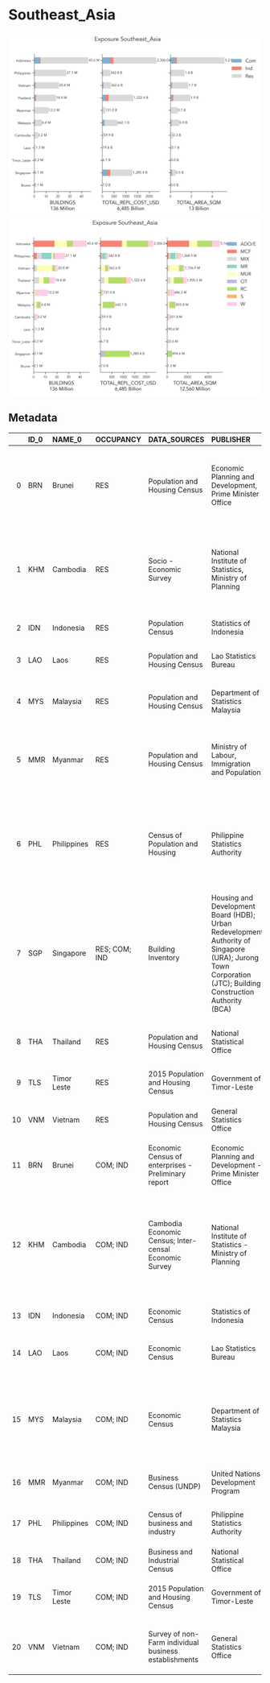 # Southeast_Asia

![](expo_total_occ.png)
![](expo_total_taxo.png)

## Metadata
|    | ID_0   | NAME_0      | OCCUPANCY     | DATA_SOURCES                                           | PUBLISHER                                                                                                                                                   |   DATA_YEAR | ADM_LEVEL   | VARIABLES                                                                                                                                                               | AVAILABLE_UPDATES                                                                                 | NOTES                                                                                                                                                                         | LINKS                                                                                                                                                                                                                                                                                                                 |
|---:|:-------|:------------|:--------------|:-------------------------------------------------------|:------------------------------------------------------------------------------------------------------------------------------------------------------------|------------:|:------------|:------------------------------------------------------------------------------------------------------------------------------------------------------------------------|:--------------------------------------------------------------------------------------------------|:------------------------------------------------------------------------------------------------------------------------------------------------------------------------------|:----------------------------------------------------------------------------------------------------------------------------------------------------------------------------------------------------------------------------------------------------------------------------------------------------------------------|
|  0 | BRN    | Brunei      | RES           | Population and Housing Census                          | Economic Planning and Development, Prime Minister Office                                                                                                    |        2011 | 3           | Type of dwelling; Construction material of outer wall; Construction material of roof; Type of area                                                                      | 2016 Census Update; 2021 Census                                                                   | nan                                                                                                                                                                           | Requested Data                                                                                                                                                                                                                                                                                                        |
|  1 | KHM    | Cambodia    | RES           | Socio - Economic Survey                                | National Institute of Statistics, Ministry of Planning                                                                                                      |        2016 | 2           | Walls material; Floor materials; Roof materials; Floor area (Average sqm per household); Number of rooms; Type of area                                                  | 2019 Census                                                                                       | Non-public data; Purchased the HHData for CSES2016                                                                                                                            | Purchased the HHData for Cambodia Socia Economic Survey 2016                                                                                                                                                                                                                                                          |
|  2 | IDN    | Indonesia   | RES           | Population Census                                      | Statistics of Indonesia                                                                                                                                     |        2010 | 3           | Wall material; Type of area                                                                                                                                             | 2017 Wall Material; 2020 Census (Pop only)                                                        | nan                                                                                                                                                                           | https://sp2010.bps.go.id                                                                                                                                                                                                                                                                                              |
|  3 | LAO    | Laos        | RES           | Population and Housing Census                          | Lao Statistics Bureau                                                                                                                                       |        2015 | 2           | Wall material; Roof material; Floor material; Type of area                                                                                                              | nan                                                                                               | nan                                                                                                                                                                           | http://lsb.gov.la/PDF/PHC-ENG-FNAL-WEB.pdf                                                                                                                                                                                                                                                                            |
|  4 | MYS    | Malaysia    | RES           | Population and Housing Census                          | Department of Statistics Malaysia                                                                                                                           |        2010 | 1           | Outer wall material; Type of housing unit; Type of area                                                                                                                 | 2021 Building Inventory                                                                           | Table 5: Total housing units by construction material of outer walls, type of housing units, stratum and state, Malaysia, 2010, is available only by stratum and state        | https://www.dosm.gov.my/v1/index.php?r=column/cthree&menu_id=cEhBV0xzWll6WTRjdkJienhoR290QT09                                                                                                                                                                                                                         |
|  5 | MMR    | Myanmar     | RES           | Population and Housing Census                          | Ministry of Labour, Immigration and Population                                                                                                              |        2014 | 3           | Material for the external walls; Material for the floors; Material for the roof; Type of housing unit; Type of toilet                                                   | 2019 Inter-Censal Survey                                                                          | nan                                                                                                                                                                           | http://www.dop.gov.mm/moip/index.php?route=census/state&path=2                                                                                                                                                                                                                                                        |
|  6 | PHL    | Philippines | RES           | Census of Population and Housing                       | Philippine Statistics Authority                                                                                                                             |        2015 | 3           | Construction material of the outer walls; Construction material of roof; Type of building/house; State of repair of the building/house; Type of area                    | 2020 Census (Pop only)                                                                            | Census also available for 2010; Crossed variables found at regional level 2: http://calabarzon.neda.gov.ph/wp-content/uploads/2016/03/RSET2015-Ch.1-PopulationAndHousing.xlsx | https://psa.gov.ph/statistics/census/population-and-housing/2010-CPH; http://countrystat.psa.gov.ph/                                                                                                                                                                                                                  |
|  7 | SGP    | Singapore   | RES; COM; IND | Building Inventory                                     | Housing and Development Board (HDB); Urban Redevelopment Authority of Singapore (URA); Jurong Town Corporation (JTC); Building Construction Authority (BCA) |        2021 | Bldg        | Building footprints; Building heights; Building use                                                                                                                     | nan                                                                                               | nan                                                                                                                                                                           | nan                                                                                                                                                                                                                                                                                                                   |
|  8 | THA    | Thailand    | RES           | Population and Housing Census                          | National Statistical Office                                                                                                                                 |        2010 | 2           | Type of living quarters (dwelling); Construction material; Type of area                                                                                                 | nan                                                                                               | nan                                                                                                                                                                           | https://psa.gov.ph/population-and-housing/title/Occupied%20Housing%20Units%20in%20the%20Country%20Increased%20by%204.8%20Million%20%28Results%20from%20the%202010%20Census%20of%20Population%20and%20Housing%29%20; https://www.psa.gov.ph/content/housing-characteristics-philippines-results-2015-census-population |
|  9 | TLS    | Timor Leste | RES           | 2015 Population and Housing Census                     | Government of Timor-Leste                                                                                                                                   |        2015 | 3           | Wall material; Number of Households                                                                                                                                     | nan                                                                                               | nan                                                                                                                                                                           | nan                                                                                                                                                                                                                                                                                                                   |
| 10 | VNM    | Vietnam     | RES           | Population and Housing Census                          | General Statistics Office                                                                                                                                   |        2009 | 1           | Year of construction; Type of housing; Type of area                                                                                                                     | 2019 Census                                                                                       | nan                                                                                                                                                                           | http://web.nso.go.th/en/census/poph/cen_poph.htm; http://popcensus.nso.go.th/en/report.php                                                                                                                                                                                                                            |
| 11 | BRN    | Brunei      | COM; IND      | Economic Census of enterprises - Preliminary report    | Economic Planning and Development - Prime Minister Office                                                                                                   |        2016 | 2           | Economic Activity                                                                                                                                                       | 2019 Annual Census of Enterprises                                                                 | nan                                                                                                                                                                           | https://www.gso.gov.vn/default_en.aspx?tabid=515&idmid=5&ItemID=9813                                                                                                                                                                                                                                                  |
| 12 | KHM    | Cambodia    | COM; IND      | Cambodia Economic Census; Inter-censal Economic Survey | National Institute of Statistics - Ministry of Planning                                                                                                     |        2014 | 2           | Crossed: Ind Activity & Area m2 (national level) Kind of business place (house; building etc)* (* non-crossed but at province level) Distributed with number of workers | nan                                                                                               | Census also available for 2011.                                                                                                                                               | http://www.depd.gov.bn/DEPD%20Documents%20Library/DOS/BEP/Premilinary_rep2016.pdf                                                                                                                                                                                                                                     |
| 13 | IDN    | Indonesia   | COM; IND      | Economic Census                                        | Statistics of Indonesia                                                                                                                                     |        2016 | 2           | Economic Activity; Business Scale                                                                                                                                       | nan                                                                                               | Report available for each province; Crossed-var at Province level; Non-crossed at Regency level                                                                               | http://www.stat.go.jp/english/info/meetings/cambodia/e11f_re1.htm; http://nada-nis.gov.kh/index.php/catalog/21; https://www.nis.gov.kh/nis/EC2011/EC2011_Final_Results_Revised.pdf                                                                                                                                    |
| 14 | LAO    | Laos        | COM; IND      | Economic Census                                        | Lao Statistics Bureau                                                                                                                                       |        2006 | 1           | Economic Activity; Number of people employed                                                                                                                            | 2020 Economic Census (scanned pdf only in Laotian)                                                | Scanned pdf only in Laotian for 2020 data                                                                                                                                     | https://www.bps.go.id/publication.html?Publikasi%5BtahunJudul%5D=2016&Publikasi%5BkataKunci%5D=Economic&yt0=Show&page=2                                                                                                                                                                                               |
| 15 | MYS    | Malaysia    | COM; IND      | Economic Census                                        | Department of Statistics Malaysia                                                                                                                           |        2016 | 1           | Number of establishments by state/activity; Size of establishments (national level)/activity; (Wholesale is not reported)                                               | 2021 Building Inventory                                                                           | Economic Census also available                                                                                                                                                | https://www.lsb.gov.la/pdf/Final_report_Economic%20census_2006.pdf                                                                                                                                                                                                                                                    |
| 16 | MMR    | Myanmar     | COM; IND      | Business Census (UNDP)                                 | United Nations Development Program                                                                                                                          |        2014 | 3           | Economic Activities; Number of employees                                                                                                                                | nan                                                                                               | nan                                                                                                                                                                           | https://newss.statistics.gov.my/newss-portalx/ep/epFreeDownloadContentSearch.seam?cid=49867                                                                                                                                                                                                                           |
| 17 | PHL    | Philippines | COM; IND      | Census of business and industry                        | Philippine Statistics Authority                                                                                                                             |        2015 | 2           | Type of economic activities; Number of employees                                                                                                                        | 2018 Census of Philippine Business and Industry                                                   | nan                                                                                                                                                                           | http://www.mm.undp.org                                                                                                                                                                                                                                                                                                |
| 18 | THA    | Thailand    | COM; IND      | Business and Industrial Census                         | National Statistical Office                                                                                                                                 |        2012 | 2           | nan                                                                                                                                                                     | 2016 Business and Industry Statistics                                                             | nan                                                                                                                                                                           | Requested Data                                                                                                                                                                                                                                                                                                        |
| 19 | TLS    | Timor Leste | COM; IND      | 2015 Population and Housing Census                     | Government of Timor-Leste                                                                                                                                   |        2015 | 2           | % of employed population by industry and administrative region                                                                                                          | nan                                                                                               | nan                                                                                                                                                                           | nan                                                                                                                                                                                                                                                                                                                   |
| 20 | VNM    | Vietnam     | COM; IND      | Survey of non-Farm individual business establishments  | General Statistics Office                                                                                                                                   |        2015 | 1           | Type of economic activities (Not very useful)                                                                                                                           | 2017 Economic Census (tables extracted from pdf); 2021 Economic Census (results not released yet) | Tables extracted from pdf (2017 census); 2021 data not released yet; Other information available: Survey of non-Farm individual business establishments                       | http://www.gso.gov.vn/default_en.aspx?tabid=515&idmid=5&ItemID=16063                                                                                                                                                                                                                                                  |

    